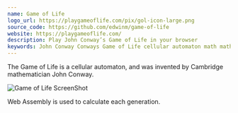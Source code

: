```yaml
---
name: Game of Life
logo_url: https://playgameoflife.com/pix/gol-icon-large.png
source_code: https://github.com/edwinm/game-of-life
website: https://playgameoflife.com/
description: Play John Conway’s Game of Life in your browser
keywords: John Conway Conways Game of Life cellular automaton math mathematica
---
```


The Game of Life is a cellular automaton, and was invented by Cambridge mathematician John Conway.

![Game of Life ScreenShot](https://playgameoflife.com/pix/screen.png)

Web Assembly is used to calculate each generation.

